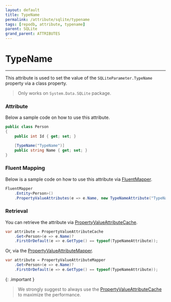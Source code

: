 ```yaml
---
layout: default
title: TypeName
permalink: /attribute/sqlite/typename
tags: [repodb, attribute, typename]
parent: SQLite
grand_parent: ATTRIBUTES
---
```


# TypeName

---

This attribute is used to set the value of the `SQLiteParameter.TypeName` property via a class property.

> Only works on `System.Data.SQLite` package.

### Attribute

Below a sample code on how to use this attribute.

```csharp
public class Person
{
    public int Id { get; set; }

    [TypeName("TypeName")]
    public string Name { get; set; }
}
```

### Fluent Mapping

Below is a sample code on how to use this attribute via [FluentMapper](/mapper/fluentmapper).

```csharp
FluentMapper
    .Entity<Person>()
    .PropertyValueAttributes(e => e.Name, new TypeNameAttribute("TypeName"));
```

### Retrieval

You can retrieve the attribute via [PropertyValueAttributeCache](/cacher/propertyvalueattributecache).

```csharp
var attribute = PropertyValueAttributeCache
    .Get<Person>(e => e.Name)?
    .FirstOrDefault(e => e.GetType() == typeof(TypeNameAttribute));
```

Or, via the [PropertyValueAttributeMapper](/mapper/propertyvalueattributemapper).

```csharp
var attribute = PropertyValueAttributeMapper
    .Get<Person>(e => e.Name)?
    .FirstOrDefault(e => e.GetType() == typeof(TypeNameAttribute));
```

{: .important }
> We strongly suggest to always use the [PropertyValueAttributeCache](/cacher/propertyvalueattributecache) to maximize the performance.